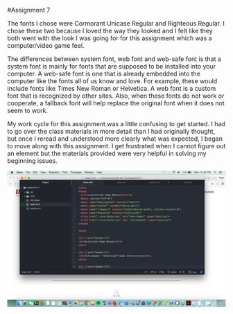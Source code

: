 #Assignment 7

The fonts I chose were Cormorant Unicase Regular and Righteous Regular. I chose these two because I loved the way they looked and I felt like they both went with the look I was going for for this assignment which was a computer/video game feel.

The differences between system font, web font and web-safe font is that a system font is mainly for fonts that are supposed to be installed into your computer. A web-safe font is one that is already embedded into the computer like the fonts all of us know and love. For example, these would include fonts like Times New Roman or Helvetica. A web font is a custom font that is recognized by other sites. Also, when these fonts do not work or cooperate, a fallback font will help replace the original font when it does not seem to work. 

My work cycle for this assignment was a little confusing to get started. I had to go over the class materials in more detail than I had originally thought, but once I reread and understood more clearly what was expected, I began to move along with this assignment. I get frustrated when I cannot figure out an element but the materials provided were very helpful in solving my beginning issues.

![](../assignment-7/screenshot.png)
